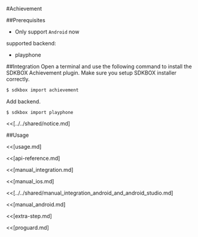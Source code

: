 <!--
Include Base: /Users/jtsm/Chukong-Inc/pr/en/src/achievement/v3-cpp
-->

#Achievement

##Prerequisites
* Only support `Android` now

supported backend:
- playphone

##Integration
Open a terminal and use the following command to install the SDKBOX Achievement plugin. Make sure you setup SDKBOX installer correctly.
```bash
$ sdkbox import achievement
```

Add backend.
```
$ sdkbox import playphone
```

<<[../../shared/notice.md]

<!--## Configuration
<<[../../shared/sdkbox_cloud.md]
<<[../../shared/remote_application_config.md]

<<[sdkbox-config-encrypt.md]-->

##Usage

<<[usage.md]

<<[api-reference.md]

<<[manual_integration.md]

<<[manual_ios.md]

<<[../../shared/manual_integration_android_and_android_studio.md]

<<[manual_android.md]

<<[extra-step.md]

<<[proguard.md]
